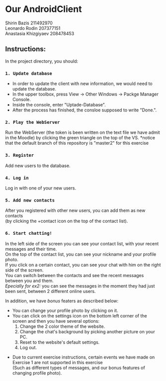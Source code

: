 # Our AndroidClient
Shirin Bazis 211492970\
Leonardo Rodin 207377151\
Anastasia Khizgiyaev 208478453

## Instructions:

In the project directory, you should:

### `1. Update database`

- In order to update the client with new information, we would need to update the database.
- In the upper toolbox, press View -> Other Windows -> Packge Manager Console.
- Inside the console, enter "Uptade-Database". 
- After the process has finished, the consloe supposed to write "Done.". 

### `2. Play the WebServer`

 Run the WebServer (the token is been written on the text file we have admit in the Moodle) by clicking the green triangle on the top of the VS.
 *notice that the default branch of this repository is "master2" for this exercise


### `3. Register`

Add new users to the database.

### `4. Log in`

Log in with one of your new users.

### `5. Add new contacts`

After you registered with other new users, you can add them as new contacts\
(by clicking the +contact icon on the top of the contact list).

### `6. Start chatting!`

In the left side of the screen you can see your contact list, with your recent messages and their time.\
On the top of the contact list, you can see your nickname and your profile photo.\
If you click on a certain contact, you can see your chat with him on the right side of the screen.\
You can switch between the contacts and see the recent messages between you and them.\
*Epecially for ex2:* you can see the messages in the moment they had just been sent, between 2 different online users.

In addition, we have *bonus* featers as described below:
- You can change your profile photo by clicking on it.
- You can click on the settings icon on the bottom left corner of the screen and then you have several options:
   1. Change the 2 color theme of the website.
   2. Change the chat's background by picking another picture on your PC.
   3. Reset to the website's default settings.
   4. Log out.
 
 * Due to current exercise instructions, certain events we have made on Exercise 1 are not supported in this exercise\
   (Such as different types of messages, and our bonus features of changing profile photo).



